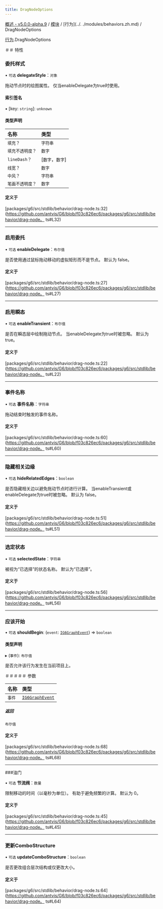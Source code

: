 ```yaml
---
title: DragNodeOptions
---
```


[概述 - v5.0.0-alpha.9](../../README.zh.md) / [模块](../../modules.zh.md) / [行为](../. ./modules/behaviors.zh.md) / DragNodeOptions 

 [行为](../../modules/behaviors.zh.md).DragNodeOptions 

 ＃＃ 特性 

 ### 委托样式 

 • `可选` **delegateStyle**：`对象` 

 拖动节点时的绘图属性。 
 仅当enableDelegate为true时使用。 

 #### 索引签名 

 ▪ [key: `string`]: `unknown` 

 #### 类型声明 

 | 名称 | 类型 | 
 | :------ | :------ | 
 | `填充？` | `字符串` | 
 | `填充不透明度？` | `数字` | 
 | `lineDash？` | [`数字`，`数字`] | 
 | `线宽？` | `数字` | 
 | `中风？` | `字符串` | 
 | `笔画不透明度？` | `数字` | 

 #### 定义于 

 [packages/g6/src/stdlib/behavior/drag-node.ts:32](https://github.com/antvis/G6/blob/f03c826ec6/packages/g6/src/stdlib/behavior/drag-node。 ts#L32) 

 ___ 

 ### 启用委托 

 • `可选` **enableDelegate**：`布尔值` 

 是否使用通过鼠标拖动移动的虚拟矩形而不是节点。 
 默认为 false。 

 #### 定义于 

 [packages/g6/src/stdlib/behavior/drag-node.ts:27](https://github.com/antvis/G6/blob/f03c826ec6/packages/g6/src/stdlib/behavior/drag-node。 ts#L27) 

 ___ 

 ### 启用瞬态 

 • `可选` **enableTransient**：`布尔值` 

 是否在瞬态层中绘制拖动节点。 
 当enableDelegate为true时被忽略。 
 默认为 true。 

 #### 定义于 

 [packages/g6/src/stdlib/behavior/drag-node.ts:22](https://github.com/antvis/G6/blob/f03c826ec6/packages/g6/src/stdlib/behavior/drag-node。 ts#L22) 

 ___ 

 ### 事件名称 

 • `可选` **事件名称**：`字符串` 

 拖动结束时触发的事件名称。 

 #### 定义于 

 [packages/g6/src/stdlib/behavior/drag-node.ts:60](https://github.com/antvis/G6/blob/f03c826ec6/packages/g6/src/stdlib/behavior/drag-node。 ts#L60) 

 ___ 

 ### 隐藏相关边缘 

 • `可选` **hideRelatedEdges**：`boolean` 

 是否隐藏相关边以避免拖动节点时进行计算。 
 当enableTransient或enableDelegate为true时被忽略。 
 默认为 false。 

 #### 定义于 

 [packages/g6/src/stdlib/behavior/drag-node.ts:51](https://github.com/antvis/G6/blob/f03c826ec6/packages/g6/src/stdlib/behavior/drag-node。 ts#L51) 

 ___ 

 ### 选定状态 

 • `可选` **selectedState**：`字符串` 

 被视为“已选择”的状态名称。 
 默认为“已选择”。 

 #### 定义于 

 [packages/g6/src/stdlib/behavior/drag-node.ts:56](https://github.com/antvis/G6/blob/f03c826ec6/packages/g6/src/stdlib/behavior/drag-node。 ts#L56) 

 ___ 

 ### 应该开始 

 • `可选` **shouldBegin**: (`event`: [`IG6GraphEvent`](IG6GraphEvent.zh.md)) => `boolean` 

 #### 类型声明 

 ▸ (`事件`): `布尔值` 

 是否允许该行为发生在当前项目上。 

 ＃＃＃＃＃ 参数 

 | 名称 | 类型 | 
 | :------ | :------ | 
 | `事件` | [`IG6GraphEvent`](IG6GraphEvent.zh.md) | 

 ##### 返回 

 `布尔值` 

 #### 定义于 

 [packages/g6/src/stdlib/behavior/drag-node.ts:68](https://github.com/antvis/G6/blob/f03c826ec6/packages/g6/src/stdlib/behavior/drag-node。 ts#L68) 

 ___ 

 ###油门 

 • `可选` **节流阀**：`数量` 

 限制移动的时间（以毫秒为单位）。 有助于避免频繁的计算。 
 默认为 0。 

 #### 定义于 

 [packages/g6/src/stdlib/behavior/drag-node.ts:45](https://github.com/antvis/G6/blob/f03c826ec6/packages/g6/src/stdlib/behavior/drag-node。 ts#L45) 

 ___ 

 ### 更新ComboStructure 

 • `可选` **updateComboStructure**：`boolean` 

 是否更改组合层次结构或仅更改大小。 

 #### 定义于 

 [packages/g6/src/stdlib/behavior/drag-node.ts:64](https://github.com/antvis/G6/blob/f03c826ec6/packages/g6/src/stdlib/behavior/drag-node。 ts#L64)